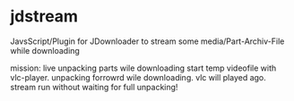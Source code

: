 # jdstream
JavsScript/Plugin for JDownloader to stream some media/Part-Archiv-File while downloading


mission:
live unpacking parts wile downloading start temp videofile with vlc-player.
unpacking forrowrd wile downloading.
vlc will played ago.
stream run without waiting for full unpacking!
